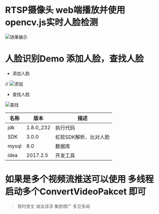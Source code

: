 # RTSP摄像头 web端播放并使用opencv.js实时人脸检测 #
![效果展示](https://img-blog.csdnimg.cn/20200625093430189.gif)
# 人脸识别Demo 添加人脸，查找人脸 #
- 添加人脸

// ![添加](https://img-blog.csdnimg.cn/20200407181351989.png)

- 查找人脸

![查找](https://img-blog.csdnimg.cn/20200407181544728.png)


| 名称 | 版本 | 描述 |
| ------ | ------ | ------ |
| jdk | 1.8.0_232 | 执行代码|
| SDK | 3.0.0 | 虹软SDK解析、比对人脸 |
| mysql | 8.0 | 数据库 |
| idea | 2017.2.5 | 开发工具 |


# 如果是多个视频流推送可以使用 多线程 启动多个ConvertVideoPakcet 即可


> 昔时贤文 诲汝谆谆
> 集韵增广 多见多闻
